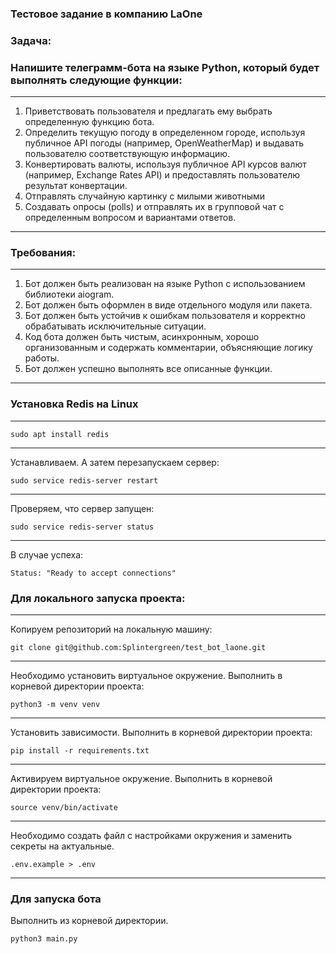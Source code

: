 ### Тестовое задание в компанию LaOne

### Задача:

### Напишите телеграмм-бота на языке Python, который будет выполнять следующие функции:
---
1. Приветствовать пользователя и предлагать ему выбрать определенную функцию бота.
2. Определить текущую погоду в определенном городе, используя публичное API погоды (например, OpenWeatherMap) и выдавать пользователю соответствующую информацию.
3. Конвертировать валюты, используя публичное API курсов валют (например, Exchange Rates API) и предоставлять пользователю результат конвертации.
4. Отправлять случайную картинку с милыми животными
5. Создавать опросы (polls) и отправлять их в групповой чат с определенным вопросом и вариантами ответов.
---

### Требования:
---
1. Бот должен быть реализован на языке Python с использованием библиотеки aiogram.
2. Бот должен быть оформлен в виде отдельного модуля или пакета.
3. Бот должен быть устойчив к ошибкам пользователя и корректно обрабатывать исключительные ситуации.
4. Код бота должен быть чистым, асинхронным, хорошо организованным и содержать комментарии, объясняющие логику работы.
5. Бот должен успешно выполнять все описанные функции.
---

### Установка Redis на Linux
---
```
sudo apt install redis
```
---
Устанавливаем. А затем перезапускаем сервер:
```
sudo service redis-server restart
```
---
Проверяем, что сервер запущен:
```
sudo service redis-server status
```
---
В случае успеха:
```
Status: "Ready to accept connections"
```

### Для локального запуска проекта:
---
Копируем репозиторий на локальную машину:
```
git clone git@github.com:Splintergreen/test_bot_laone.git
```
---
Необходимо установить виртуальное окружение.
Выполнить в корневой директории проекта:
```
python3 -m venv venv
```
---
Установить зависимости.
Выполнить в корневой директории проекта:
```
pip install -r requirements.txt 
```
---
Активируем виртуальное окружение.
Выполнить в корневой директории проекта:
```
source venv/bin/activate
```
---
Необходимо создать файл с настройками окружения и заменить секреты на актуальные.
```
.env.example > .env
```
---
### Для запуска бота
Выполнить из корневой директории.
```
python3 main.py
```
